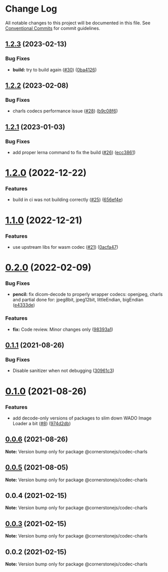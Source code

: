# Change Log

All notable changes to this project will be documented in this file.
See [Conventional Commits](https://conventionalcommits.org) for commit guidelines.

## [1.2.3](https://github.com/chafey/charls-js/compare/@cornerstonejs/codec-charls@1.2.2...@cornerstonejs/codec-charls@1.2.3) (2023-02-13)


### Bug Fixes

* **build:** try to build again ([#30](https://github.com/chafey/charls-js/issues/30)) ([0ba4126](https://github.com/chafey/charls-js/commit/0ba41263f3fe98f2028907778f1355173ce31b07))





## [1.2.2](https://github.com/chafey/charls-js/compare/@cornerstonejs/codec-charls@1.2.1...@cornerstonejs/codec-charls@1.2.2) (2023-02-08)


### Bug Fixes

* charls codecs performance issue ([#28](https://github.com/chafey/charls-js/issues/28)) ([b9c08f6](https://github.com/chafey/charls-js/commit/b9c08f660dec5e6a1d92202c45364793f9cfd317))





## [1.2.1](https://github.com/chafey/charls-js/compare/@cornerstonejs/codec-charls@1.2.0...@cornerstonejs/codec-charls@1.2.1) (2023-01-03)


### Bug Fixes

* add proper lerna command to fix the build ([#26](https://github.com/chafey/charls-js/issues/26)) ([ecc3861](https://github.com/chafey/charls-js/commit/ecc3861a22676221a3a94c1245000b1b6967223f))





# [1.2.0](https://github.com/chafey/charls-js/compare/@cornerstonejs/codec-charls@1.1.0...@cornerstonejs/codec-charls@1.2.0) (2022-12-22)


### Features

* build in ci was not building correctly ([#25](https://github.com/chafey/charls-js/issues/25)) ([656ef4e](https://github.com/chafey/charls-js/commit/656ef4e296889cae915a1134bbb33d47c2e9313a))





# [1.1.0](https://github.com/chafey/charls-js/compare/@cornerstonejs/codec-charls@0.2.0...@cornerstonejs/codec-charls@1.1.0) (2022-12-21)


### Features

* use upstream libs for wasm codec  ([#21](https://github.com/chafey/charls-js/issues/21)) ([0acfa47](https://github.com/chafey/charls-js/commit/0acfa47a8832bfd074c6735d1fd5757f580b6b02))





# [0.2.0](https://github.com/chafey/charls-js/compare/@cornerstonejs/codec-charls@0.1.1...@cornerstonejs/codec-charls@0.2.0) (2022-02-09)


### Bug Fixes

* **pencil:** fix dicom-decode to properly wrapper codecs: openjpeg, charls and partial done for: jpeg8bit, jpeg12bit, littleEndian, bigEndian ([e4333de](https://github.com/chafey/charls-js/commit/e4333ded24ed984a7541e2a00209425cd9e1bc93))


### Features

* **fix:** Code review. Minor changes only ([98393a1](https://github.com/chafey/charls-js/commit/98393a1e505d652df25b868564ff28111c2bae6a))





## [0.1.1](https://github.com/chafey/charls-js/compare/@cornerstonejs/codec-charls@0.1.0...@cornerstonejs/codec-charls@0.1.1) (2021-08-26)


### Bug Fixes

* Disable sanitizer when not debugging ([30961c3](https://github.com/chafey/charls-js/commit/30961c3fc73cbc4e98497dc3b3059a6fc99da7d5))





# [0.1.0](https://github.com/chafey/charls-js/compare/@cornerstonejs/codec-charls@0.0.6...@cornerstonejs/codec-charls@0.1.0) (2021-08-26)


### Features

* add decode-only versions of packages to slim down WADO Image Loader a bit ([#8](https://github.com/chafey/charls-js/issues/8)) ([974d2db](https://github.com/chafey/charls-js/commit/974d2db6494c842ac801c45ca33a6efc5b115a89))





## [0.0.6](https://github.com/chafey/charls-js/compare/@cornerstonejs/codec-charls@0.0.5...@cornerstonejs/codec-charls@0.0.6) (2021-08-26)

**Note:** Version bump only for package @cornerstonejs/codec-charls





## [0.0.5](https://github.com/chafey/charls-js/compare/@cornerstonejs/codec-charls@0.0.4...@cornerstonejs/codec-charls@0.0.5) (2021-08-05)

**Note:** Version bump only for package @cornerstonejs/codec-charls





## 0.0.4 (2021-02-15)

**Note:** Version bump only for package @cornerstonejs/codec-charls





## [0.0.3](https://github.com/chafey/charls-js/compare/@cornerstonejs/codec-charls@0.0.2...@cornerstonejs/codec-charls@0.0.3) (2021-02-15)

**Note:** Version bump only for package @cornerstonejs/codec-charls





## 0.0.2 (2021-02-15)

**Note:** Version bump only for package @cornerstonejs/codec-charls
